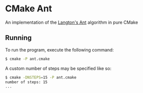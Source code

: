 # CMake Ant
An implementation of the [Langton's Ant](https://en.wikipedia.org/wiki/Langton%27s_ant) algorithm in pure CMake

## Running
To run the program, execute the following command:
```bash
$ cmake -P ant.cmake
```
A custom number of steps may be specified like so:
```bash
$ cmake -DNSTEPS=15 -P ant.cmake
number of steps: 15
...
````

